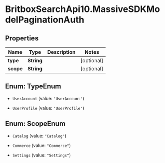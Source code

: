# BritboxSearchApi10.MassiveSDKModelPaginationAuth

## Properties
Name | Type | Description | Notes
------------ | ------------- | ------------- | -------------
**type** | **String** |  | [optional] 
**scope** | **String** |  | [optional] 


<a name="TypeEnum"></a>
## Enum: TypeEnum


* `UserAccount` (value: `"UserAccount"`)

* `UserProfile` (value: `"UserProfile"`)




<a name="ScopeEnum"></a>
## Enum: ScopeEnum


* `Catalog` (value: `"Catalog"`)

* `Commerce` (value: `"Commerce"`)

* `Settings` (value: `"Settings"`)




